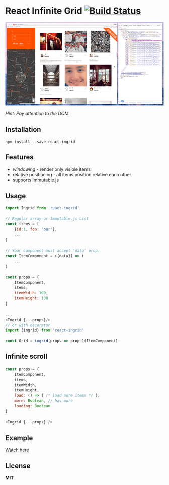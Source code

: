# React Infinite Grid [![Build Status](https://travis-ci.org/babotech/react-ingrid.svg?branch=master)](https://travis-ci.org/babotech/react-ingrid)

![Demo](https://raw.githubusercontent.com/babotech/react-ingrid/master/examples/ingrid_demo.gif)

_Hint: Pay attention to the DOM._

## Installation

```
npm install --save react-ingrid
```

## Features

*  *windowing* - render only visible items
*  relative positioning - all items position relative each other
*  supports Immutable.js

## Usage
```javascript
import Ingrid from 'react-ingrid'

// Regular array or Immutable.js List
const items = [
    {id:1, foo: 'bar'},
    ...
]

// Your component must accept 'data' prop.
const ItemComponent = ({data}) => (
    ...
)

const props = {
    ItemComponent,
    items,
    itemWidth: 100,
    itemHeight: 100
}

...
<Ingrid {...props}/>
// or with decorator
import {ingrid} from 'react-ingrid'

const Grid = ingrid(props => props)(ItemComponent)
```

## Infinite scroll

```javascript
const props = {
    ItemComponent,
    items,
    itemWidth,
    itemHeight,
    load: () => ( /* load more items */ ),
    more: Boolean, // has more
    loading: Boolean
}

<Ingrid {...props} />
```

## Example

[Watch here](http://babotech.github.io/react-ingrid/)

## License

**MIT**
